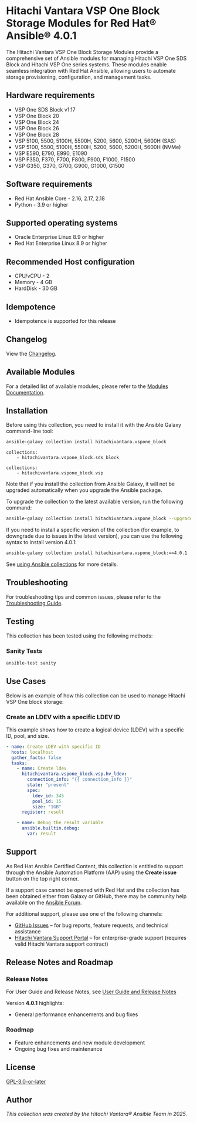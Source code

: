 # Hitachi Vantara VSP One Block Storage Modules for Red Hat® Ansible® 4.0.1

The Hitachi Vantara VSP One Block Storage Modules provide a comprehensive set of Ansible modules for managing Hitachi VSP One SDS Block and Hitachi VSP One series systems. These modules enable seamless integration with Red Hat Ansible, allowing users to automate storage provisioning, configuration, and management tasks.

## Hardware requirements

- VSP One SDS Block v1.17
- VSP One Block 20
- VSP One Block 24
- VSP One Block 26
- VSP One Block 28
- VSP 5100, 5500, 5100H, 5500H, 5200, 5600, 5200H, 5600H (SAS)
- VSP 5100, 5500, 5100H, 5500H, 5200, 5600, 5200H, 5600H (NVMe)
- VSP E590, E790, E990, E1090
- VSP F350, F370, F700, F800, F900, F1000, F1500
- VSP G350, G370, G700, G900, G1000, G1500

## Software requirements

- Red Hat Ansible Core - 2.16, 2.17, 2.18
- Python - 3.9 or higher

## Supported operating systems

- Oracle Enterprise Linux 8.9 or higher
- Red Hat Enterprise Linux 8.9 or higher

## Recommended Host configuration

- CPU/vCPU - 2
- Memory - 4 GB
- HardDisk - 30 GB

## Idempotence

- Idempotence is supported for this release

## Changelog

View the [Changelog](https://github.com/hitachi-vantara/vspone-block-ansible/blob/main/CHANGELOG.rst).

## Available Modules

For a detailed list of available modules, please refer to the [Modules Documentation](https://github.com/hitachi-vantara/vspone-block-ansible/blob/main/docs/MODULES.md).

## Installation

Before using this collection, you need to install it with the Ansible Galaxy command-line tool:

```bash
ansible-galaxy collection install hitachivantara.vspone_block
```

```text
collections:
    - hitachivantara.vspone_block.sds_block
```

```text
collections:
    - hitachivantara.vspone_block.vsp
```

Note that if you install the collection from Ansible Galaxy, it will not be upgraded automatically when you upgrade the Ansible package.

To upgrade the collection to the latest available version, run the following command:

```bash
ansible-galaxy collection install hitachivantara.vspone_block --upgrade
```

If you need to install a specific version of the collection (for example, to downgrade due to issues in the latest version), you can use the following syntax to install version 4.0.1:

```bash
ansible-galaxy collection install hitachivantara.vspone_block:==4.0.1
```

See [using Ansible collections](https://docs.ansible.com/ansible/devel/user_guide/collections_using.html) for more details.

## Troubleshooting

For troubleshooting tips and common issues, please refer to the [Troubleshooting Guide](https://github.com/hitachi-vantara/vspone-block-ansible/blob/main/docs/TROUBLESHOOTING.md).

## Testing

This collection has been tested using the following methods:

### Sanity Tests

```bash
ansible-test sanity
```

## Use Cases

Below is an example of how this collection can be used to manage Hitachi VSP One block storage:

### Create an LDEV with a specific LDEV ID

This example shows how to create a logical device (LDEV) with a specific ID, pool, and size.

```yaml
- name: Create LDEV with specific ID
  hosts: localhost
  gather_facts: false
  tasks:
    - name: Create ldev
      hitachivantara.vspone_block.vsp.hv_ldev:
        connection_info: "{{ connection_info }}"
        state: "present"
        spec:
          ldev_id: 345
          pool_id: 15
          size: "1GB"
      register: result

    - name: Debug the result variable
      ansible.builtin.debug:
        var: result
```

## Support

As Red Hat Ansible Certified Content, this collection is entitled to support through the Ansible Automation Platform (AAP) using the **Create issue** button on the top right corner.

If a support case cannot be opened with Red Hat and the collection has been obtained either from Galaxy or GitHub, there may be community help available on the [Ansible Forum](https://forum.ansible.com/).

For additional support, please use one of the following channels:

- [GitHub Issues](https://github.com/hitachi-vantara/vspone-block-ansible/issues) – for bug reports, feature requests, and technical assistance
- [Hitachi Vantara Support Portal](https://support.hitachivantara.com/) – for enterprise-grade support (requires valid Hitachi Vantara support contract)

## Release Notes and Roadmap

### Release Notes

For User Guide and Release Notes, see [User Guide and Release Notes](https://docs.hitachivantara.com/search/all?query=ansible&value-filters=Option~%2522Red+Hat%2522*Product_custom~%2522Adapters+and+Drivers%2522&content-lang=en-US)

Version **4.0.1** highlights:

- General performance enhancements and bug fixes

### Roadmap

- Feature enhancements and new module development
- Ongoing bug fixes and maintenance

## License

[GPL-3.0-or-later](https://www.gnu.org/licenses/gpl-3.0.en.html)

## Author

*This collection was created by the Hitachi Vantara® Ansible Team in 2025.*

